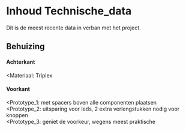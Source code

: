 # Inhoud Technische_data
Dit is de meest recente data in verban met het project.
## Behuizing
#### Achterkant
<Materiaal: Triplex
#### Voorkant
<Prototype_1: met spacers boven alle componenten plaatsen  
<Prototype_2: uitsparing voor leds, 2 extra verlengstukken nodig voor knoppen  
<Prototype_3: geniet de voorkeur, wegens meest praktische

